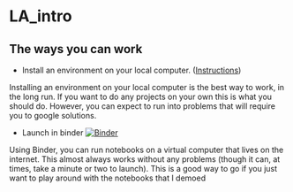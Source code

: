 
# LA_intro

## The ways you can work

* Install an environment on your local computer. ([Instructions](course_documents/install_jupyter_notebook.md))

Installing an environment on your local computer is the best way to work, in the long run. If you want to do any projects on your own this is what you should do. However, you can expect to run into problems that will require you to google solutions.

* Launch in binder [![Binder](https://mybinder.org/badge_logo.svg)](https://mybinder.org/v2/gh/bsherin/LA_intro/main)

Using Binder, you can run notebooks on a virtual computer that lives on the internet. This almost always works without any problems (though it can, at times, take a minute or two to launch). This is a good way to go if you just want to play around with the notebooks that I demoed
